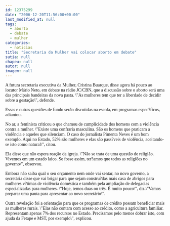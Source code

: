 ```yaml
---
id: 12375299
date: "2006-12-20T11:56:00+00:00"
last_modified_at: null
tags:
  - aborto
  - debate
  - mulher
categories:
  - noticias
title: "Secretaria da Mulher vai colocar aborto em debate"
sutia: null
chapeu: null
autor: null
imagem: null
---
```

<p><P><FONT face=Verdana>A futura secretaria executiva da Mulher, Cristina Buarque, disse agora há pouco ao locutor Mário Neto, em debate na rádio JC/CBN, que a discussão sobre o aborto será uma das principais bandeiras da nova pasta. \"As mulheres tem que ter a liberdade de decidir sobre a gestação\", defende.</FONT></P></p>
<p><P><FONT face=Verdana>Essas e outras questões de fundo serão discutidas na escola, em programas espec?ficos, adiantou.</FONT></P></p>
<p><P><FONT face=Verdana>No ar, a feminista criticou o que chamou de cumplicidade dos homens com a violência contra a mulher. \"Existe uma confraria masculina. São os homens que praticam a violência e aqueles que silenciam. O caso do jornalista Pimenta Neves é um bom exemplo. Aqui no Estado, 52% são mulheres e elas são pass?veis de violência, aceitando-se isto como natural\", citou.</FONT></P></p>
<p><P><FONT face=Verdana>Ela disse que não espera reação da igreja. \"Não se trata de uma questão de religião. Vivemos em um estado laico. Se fosse assim, ter?amos que todos as religiões no governo\", observou.</FONT></P></p>
<p><P><FONT face=Verdana>Embora não saiba qual o seu orçamento nem onde vai sentar, no novo governo, a secretária disse que vai brigar para que sejam constru?das mais casa de abrigos para mulheres v?timas de violência doméstica e também pela ampliação de delegacias especializadas para mulheres. \"Hoje, temos duas ou três. É muito pouco\", diz.\"Vamos preparar uma pauta para apresentar ao novo secretário\".</FONT></P></p>
<p><P><FONT face=Verdana>Outra revelação foi a orientação para que os programas de crédito possam beneficiar mais as mulheres rurais. \"Elas não contam com acesso ao crédito, como a agricultura familiar. Representam apenas 7% dos recursos no Estado. Precisamos pelo menos dobrar isto, com ajuda da Fetape e MST, por exemplo\", explicou.</FONT></P> </p>
